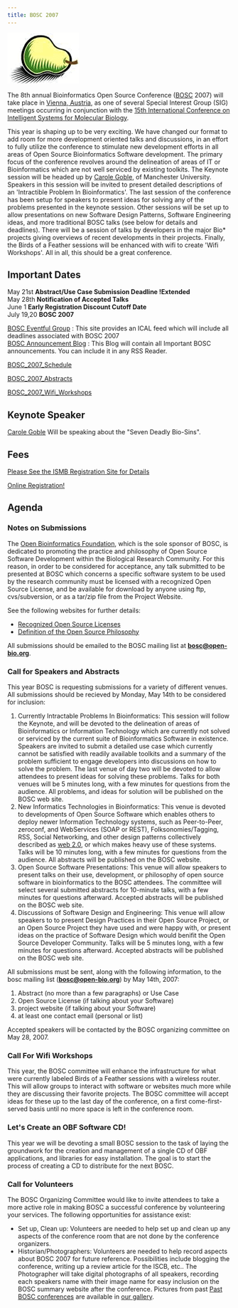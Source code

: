 ```yaml
---
title: BOSC 2007
---
```


![The Bosc Pair](Pear.png "The Bosc Pair")

The 8th annual Bioinformatics Open Source Conference
([BOSC](BOSC "wikilink") 2007) will take place in [Vienna,
Austria](wp:Vienna,_Austria "wikilink"), as one of several Special
Interest Group (SIG) meetings occurring in conjunction with the [15th
International Conference on Intelligent Systems for Molecular
Biology](http://www.iscb.org/ismbeccb2007/).

This year is shaping up to be very exciting. We have changed our format
to add room for more development oriented talks and discussions, in an
effort to fully utilize the conference to stimulate new development
efforts in all areas of Open Source Bioinformatics Software development.
The primary focus of the conference revolves around the delineation of
areas of IT or Bioinformatics which are not well serviced by existing
toolkits. The Keynote session will be headed up by [Carole
Goble](http://www.cs.man.ac.uk/~carole/), of Manchester University.
Speakers in this session will be invited to present detailed
descriptions of an 'Intractible Problem In Bioinformatics'. The last
session of the conference has been setup for speakers to present ideas
for solving any of the problems presented in the keynote session. Other
sessions will be set up to allow presentations on new Software Design
Patterns, Software Engineering ideas, and more traditional BOSC talks
(see below for details and deadlines). There will be a session of talks
by developers in the major Bio\* projects giving overviews of recent
developments in their projects. Finally, the Birds of a Feather sessions
will be enhanced with wifi to create 'Wifi Workshops'. All in all, this
should be a great conference.

Important Dates
---------------

May 21st **Abstract/Use Case Submission Deadline !Extended**  
May 28th **Notification of Accepted Talks**  
June 1 **Early Registration Discount Cutoff Date**  
July 19,20 **BOSC 2007**

[BOSC Eventful Group](http://eventful.com/groups/G0-001-000014747-0) :
This site provides an ICAL feed which will include all deadlines
associated with BOSC 2007  
[BOSC Announcement Blog](http://www.open-bio.org/boscblog/) : This Blog
will contain all Important BOSC announcements. You can include it in any
RSS Reader.

[BOSC\_2007\_Schedule](BOSC_2007_Schedule "wikilink")

[BOSC\_2007\_Abstracts](BOSC_2007_Abstracts "wikilink")

[BOSC\_2007\_Wifi\_Workshops](BOSC_2007_Wifi_Workshops "wikilink")

Keynote Speaker
---------------

[Carole Goble](http://www.cs.man.ac.uk/~carole/) Will be speaking about
the "Seven Deadly Bio-Sins".

Fees
----

[Please See the ISMB Registration Site for
Details](http://www.iscb.org/ismbeccb2007/registration/)

[Online
Registration!](http://www.events.mondial.at/ei/2007/ismbeccb2007/default.html)

Agenda
------

### Notes on Submissions

The [Open Bioinformatics Foundation](OBF "wikilink"), which is the sole
sponsor of BOSC, is dedicated to promoting the practice and philosophy
of Open Source Software Development within the Biological Research
Community. For this reason, in order to be considered for acceptance,
any talk submitted to be presented at BOSC which concerns a specific
software system to be used by the research community must be licensed
with a recognized Open Source License, and be available for download by
anyone using ftp, cvs/subversion, or as a tar/zip file from the Project
Website.

See the following websites for further details:

-   [Recognized Open Source
    Licenses](http://www.opensource.org/licenses/)
-   [Definition of the Open Source
    Philosophy](http://www.opensource.org/docs/definition.php)

All submissions should be emailed to the BOSC mailing list at
**bosc@open-bio.org**.

### Call for Speakers and Abstracts

This year BOSC is requesting submissions for a variety of different
venues. All submissions should be recieved by Monday, May 14th to be
considered for inclusion:

1.  Currently Intractable Problems In Bioinformatics: This session will
    follow the Keynote, and will be devoted to the delineation of areas
    of Bioinformatics or Information Technology which are currently not
    solved or serviced by the current suite of Bioinformatics Software
    in existence. Speakers are invited to submit a detailed use case
    which currently cannot be satisfied with readily available toolkits
    and a summary of the problem sufficient to engage developers into
    discussions on how to solve the problem. The last venue of day two
    will be devoted to allow attendees to present ideas for solving
    these problems. Talks for both venues will be 5 minutes long, with a
    few minutes for questions from the audience. All problems, and ideas
    for solution will be published on the BOSC web site.
2.  New Informatics Technologies in Bioinformatics: This venue is
    devoted to developments of Open Source Software which enables others
    to deploy newer Information Technology systems, such as
    Peer-to-Peer, zeroconf, and WebServices (SOAP or REST),
    Folksonomies/Tagging, RSS, Social Networking, and other design
    patterns collectively described as [web
    2.0](http://www.oreillynet.com/pub/a/oreilly/tim/news/2005/09/30/what-is-web-20.html),
    or which makes heavy use of these systems. Talks will be 10 minutes
    long, with a few minutes for questions from the audience. All
    abstracts will be published on the BOSC website.
3.  Open Source Software Presentations: This venue will allow speakers
    to present talks on their use, development, or philosophy of open
    source software in bioinformatics to the BOSC attendees. The
    committee will select several submitted abstracts for 10-minute
    talks, with a few minutes for questions afterward. Accepted
    abstracts will be published on the BOSC web site.
4.  Discussions of Software Design and Engineering: This venue will
    allow speakers to to present Design Practices in their Open Source
    Project, or an Open Source Project they have used and were happy
    with, or present ideas on the practice of Software Design which
    would benifit the Open Source Developer Community. Talks will be 5
    minutes long, with a few minutes for questions afterward. Accepted
    abstracts will be published on the BOSC web site.

All submissions must be sent, along with the following information, to
the bosc mailing list (**bosc@open-bio.org**) by May 14th, 2007:

1.  Abstract (no more than a few paragraphs) or Use Case
2.  Open Source License (if talking about your Software)
3.  project website (if talking about your Software)
4.  at least one contact email (personal or list)

Accepted speakers will be contacted by the BOSC organizing committee on
May 28, 2007.

### Call For Wifi Workshops

This year, the BOSC committee will enhance the infrastructure for what
were currently labeled Birds of a Feather sessions with a wireless
router. This will allow groups to interact with software or websites
much more while they are discussing their favorite projects. The BOSC
committee will accept ideas for these up to the last day of the
conference, on a first come-first-served basis until no more space is
left in the conference room.

### Let's Create an OBF Software CD!

This year we will be devoting a small BOSC session to the task of laying
the groundwork for the creation and management of a single CD of OBF
applications, and libraries for easy installation. The goal is to start
the process of creating a CD to distribute for the next BOSC.

### Call for Volunteers

The BOSC Organizing Committee would like to invite attendees to take a
more active role in making BOSC a successful conference by volunteering
your services. The following opportunities for assistance exist:

-   Set up, Clean up: Volunteers are needed to help set up and clean up
    any aspects of the conference room that are not done by the
    conference organizers.
-   Historian/Photographers: Volunteers are needed to help record
    aspects about BOSC 2007 for future reference. Possibilities include
    blogging the conference, writing up a review article for the
    ISCB, etc.. The Photographer will take digital photographs of all
    speakers, recording each speakers name with their image name for
    easy inclusion on the BOSC summary website after the conference.
    Pictures from past [Past BOSC
    conferences](Past_BOSC_conferences "wikilink") are available in [our
    gallery](http://gallery.open-bio.org).

